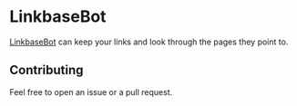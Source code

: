 LinkbaseBot
========
[LinkbaseBot](https://t.me/LinkbaseBot) can keep your links and look through the pages they point to.

## Contributing
Feel free to open an issue or a pull request.